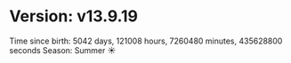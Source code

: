 # Version: v13.9.19
Time since birth: 5042 days, 121008 hours, 7260480 minutes, 435628800 seconds
Season: Summer ☀️
